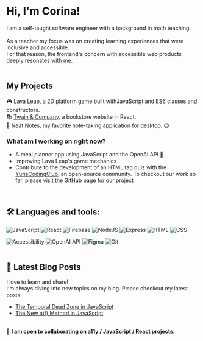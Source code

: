 # Hi, I'm Corina! 
I am a self-taught software engineer with a background in math teaching.
<br>
<br>As a teacher my focus was on creating learning experiences that were inclusive and accessible. 
<br>For that reason, the frontend's concern with accessible web products deeply resonates with me.
<br>
<br>

## My Projects
🎮 [Lava Leap](https://lava-leap.netlify.app/), a 2D platform game built withJavaScript and ES6 classes and constructors.
<br>📚 [Twain & Company](https://twain-and-company.netlify.app/), a bookstore website in React.
<br>📜 [Neat Notes](https://neatnotes.netlify.app/), my favorite note-taking application for desktop. 😉
<br>

### What am I working on right now?
- A meal planner app using JavaScript and the OpenAI API 🎉
- Improving Lava Leap's game mechanics 
- Contribute to the development of an HTML tag quiz with the [YurisCodingClub](https://www.yuriscodingclub.com/), an open-source community. To checkout our work so far, please [visit the GitHub page for our project](https://github.com/YurisCodingClub/html-tag-quiz)
<br>

## 🛠 Languages and tools:

![JavaScript](https://img.shields.io/badge/javascript-%23323330.svg?style=for-the-badge&logo=javascript&logoColor=%23F7DF1E) ![React](https://img.shields.io/badge/react-%2320232a.svg?style=for-the-badge&logo=react&logoColor=%2361DAFB) ![Firebase](https://img.shields.io/badge/Firebase-039BE5?style=for-the-badge&logo=Firebase&logoColor=white) ![NodeJS](https://img.shields.io/badge/node.js-6DA55F?style=for-the-badge&logo=node.js&logoColor=white)  ![Express](https://img.shields.io/badge/express-%23000000.svg?style=for-the-badge&logo=express&logoColor=white) ![HTML](https://img.shields.io/badge/html5-%23E34F26.svg?style=for-the-badge&logo=html5&logoColor=white) ![CSS](https://img.shields.io/badge/css3-%231572B6.svg?style=for-the-badge&logo=css3&logoColor=white) 

![Accessibility](https://img.shields.io/badge/Accessibility-WCAG-%23A12DAB?style=for-the-badge)
![OpenAI API](https://img.shields.io/badge/OpenAI-API-%2300A4A2?style=for-the-badge)
![Figma](https://img.shields.io/badge/Figma-%23D83367.svg?style=for-the-badge&logo=figma&logoColor=white)
![Git](https://img.shields.io/badge/Git-%236C2D95.svg?style=for-the-badge&logo=git&logoColor=white)
<br>
<br>

## 📝 Latest Blog Posts
I love to learn and share! 
<br>I'm always diving into new topics on my blog. Please checkout my latest posts:

- [The Temporal Dead Zone in JavaScript](https://www.corinamurg.dev/post/temporal-dead-zone)
- [The New at() Method in JavaScript](https://www.corinamurg.dev/post/the-new-at-method)


<br>👷 **I am open to collaborating on a11y / JavaScript / React projects.**


                         

